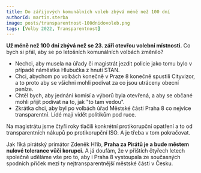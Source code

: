 ```yaml
---
title: Do zářijových komunálních voleb zbývá méně než 100 dní
authorId: martin.sterba
image: posts/transparentnost-100dnidovoleb.png
tags: [Volby 2022, Transparentnost]
---
```


**Už méně než 100 dní zbývá než se 23. září otevřou volební místnosti.** Co bych si přál, aby se po letošních komunálních volbách změnilo?

- Nechci, aby musela na úřady či magistrát jezdit policie jako tomu bylo v případě náměstka Hlubučka z hnutí STAN. 
- Chci, abychom po volbách konečně v Praze 8 konečně spustili Cityvizor, a to proto aby se všichni mohli podívat za co jsou utráceny obecní peníze. 
- Chtěl bych, aby jednání komisí a výborů byla otevřená, a aby se občané mohli přijít podívat na to, jak "to tam vedou". 
- Zkrátka chci, aby byl po volbách úřad Městské části Praha 8 co nejvíce transparentní. Lidé mají vidět politikům pod ruce. 

Na magistrátu jsme čtyři roky tlačili konkrétní protikorupční opatření a to od transparentních nákupů po protikorupční ISO. A je třeba v tom pokračovat. 

Jak říká pirátský primátor Zdeněk Hřib, **Praha za Pirátů je a bude městem nulové tolerance vůči korupci.** A já doufám, že v příštích čtyřech letech společně uděláme vše pro to, aby i Praha 8 vystoupala ze současných spodních příček mezi ty nejtransparentnější městské části v Česku.